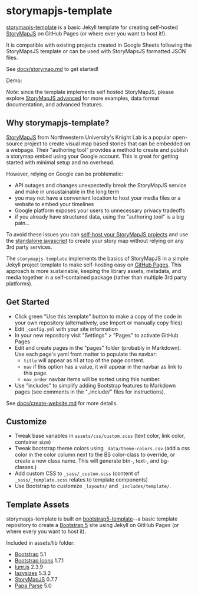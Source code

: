 # storymapjs-template

[storymapjs-template]() is a basic Jekyll template for creating self-hosted [StoryMapJS](https://storymap.knightlab.com/) on GitHub Pages (or where ever you want to host it!). 

It is compatible with existing projects created in Google Sheets following the StoryMapsJS template or can be used with StoryMapsJS formatted JSON files.

See [docs/storymap.md](docs/storymap.md) to get started!

Demo: 

*Note:* since the template implements self hosted StoryMapJS, please explore [StoryMapJS advanced](https://storymap.knightlab.com/advanced/) for more examples, data format documentation, and advanced features.

## Why storymapjs-template?

[StoryMapJS](https://storymap.knightlab.com/) from Northwestern University's Knight Lab is a popular open-source project to create visual map based stories that can be embedded on a webpage.
Their "authoring tool" provides a method to create and publish a storymap embed using your Google account.
This is great for getting started with minimal setup and no overhead.

However, relying on Google can be problematic:

- API outages and changes unexpectedly break the StoryMapJS service and make in unsustainable in the long term
- you may not have a convenient location to host your media files or a website to embed your timelines
- Google platform exposes your users to unnecessary privacy tradeoffs
- if you already have structured data, using the "authoring tool" is a big pain...

To avoid these issues you can [self-host your StoryMapJS projects](https://storymap.knightlab.com/advanced/) and use the [standalone javascript](https://github.com/NUKnightLab/StoryMapJS/) to create your story map without relying on any 3rd party services.

The `storymapjs-template` implements the basics of StoryMapJS in a simple Jekyll project template to make self-hosting easy on [GitHub Pages](https://pages.github.com/).
This approach is more sustainable, keeping the library assets, metadata, and media together in a self-contained package (rather than multiple 3rd party platforms).

## Get Started 

- Click green "Use this template" button to make a copy of the code in your own repository (alternatively, use Import or manually copy files)
- Edit `_config.yml` with your site information
- In your new repository visit "Settings" > "Pages" to activate GitHub Pages
- Edit and create pages in the "pages" folder (probably in Markdown). Use each page's yaml front matter to populate the navbar:
    - `title` will appear as h1 at top of the page content.
    - `nav` if this option has a value, it will appear in the navbar as link to this page.
    - `nav_order` navbar items will be sorted using this number. 
- Use "includes" to simplify adding Bootstrap features to Markdown pages (see comments in the "_include/" files for instructions).

See [docs/create-website.md](https://github.com/thecdil/bootstrap5-template/blob/main/docs/create-website.md) for more details.

## Customize 

- Tweak base variables in `assets/css/custom.scss` (text color, link color, container size)
- Tweak bootstrap theme colors using `_data/theme-colors.csv` (add a css color in the color column next to the BS color-class to override, or create a new class name. This will generate btn-, text-, and bg- classes.)
- Add custom CSS to `_sass/_custom.scss` (content of `_sass/_template.scss` relates to template components)
- Use Bootstrap to customize `_layouts/` and `_includes/template/`.

## Template Assets

storymapjs-template is built on [bootstrap5-template](https://github.com/thecdil/bootstrap-template)--a basic template repository to create a [Bootstrap 5](https://getbootstrap.com/) site using Jekyll on GitHub Pages (or where every you want to host it). 

Included in assets/lib folder:

- [Bootstrap](https://getbootstrap.com/docs/5.1/getting-started/introduction/) 5.1
- [Bootstrap Icons](https://icons.getbootstrap.com/) 1.7.1
- [lunr.js](https://lunrjs.com/) 2.3.9
- [lazysizes](https://github.com/aFarkas/lazysizes) 5.3.2
- [StoryMapJS](https://storymap.knightlab.com/advanced/) 0.7.7
- [Papa Parse](https://www.papaparse.com/) 5.0 
